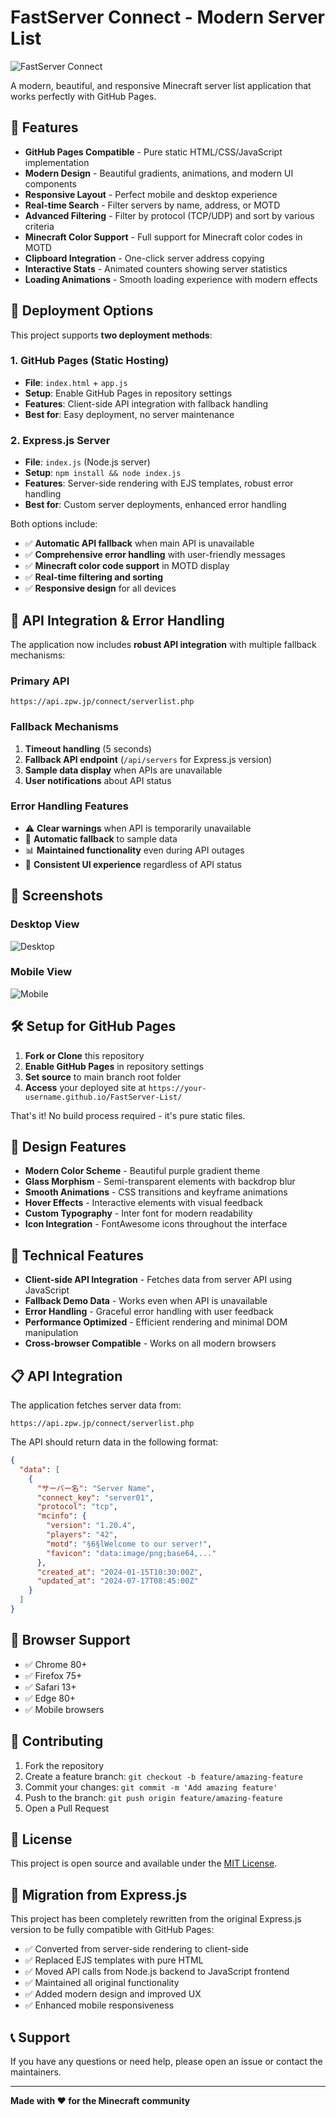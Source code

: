 # FastServer Connect - Modern Server List

![FastServer Connect](https://github.com/user-attachments/assets/4f8dbd77-cdef-4217-86f9-9825c109ba35)

A modern, beautiful, and responsive Minecraft server list application that works perfectly with GitHub Pages.

## 🌟 Features

- **GitHub Pages Compatible** - Pure static HTML/CSS/JavaScript implementation
- **Modern Design** - Beautiful gradients, animations, and modern UI components
- **Responsive Layout** - Perfect mobile and desktop experience
- **Real-time Search** - Filter servers by name, address, or MOTD
- **Advanced Filtering** - Filter by protocol (TCP/UDP) and sort by various criteria
- **Minecraft Color Support** - Full support for Minecraft color codes in MOTD
- **Clipboard Integration** - One-click server address copying
- **Interactive Stats** - Animated counters showing server statistics
- **Loading Animations** - Smooth loading experience with modern effects

## 🚀 Deployment Options

This project supports **two deployment methods**:

### 1. GitHub Pages (Static Hosting) 
- **File**: `index.html` + `app.js`
- **Setup**: Enable GitHub Pages in repository settings
- **Features**: Client-side API integration with fallback handling
- **Best for**: Easy deployment, no server maintenance

### 2. Express.js Server
- **File**: `index.js` (Node.js server)
- **Setup**: `npm install && node index.js`
- **Features**: Server-side rendering with EJS templates, robust error handling
- **Best for**: Custom server deployments, enhanced error handling

Both options include:
- ✅ **Automatic API fallback** when main API is unavailable
- ✅ **Comprehensive error handling** with user-friendly messages  
- ✅ **Minecraft color code support** in MOTD display
- ✅ **Real-time filtering and sorting**
- ✅ **Responsive design** for all devices

## 🔧 API Integration & Error Handling

The application now includes **robust API integration** with multiple fallback mechanisms:

### Primary API
```
https://api.zpw.jp/connect/serverlist.php
```

### Fallback Mechanisms
1. **Timeout handling** (5 seconds)
2. **Fallback API endpoint** (`/api/servers` for Express.js version)
3. **Sample data display** when APIs are unavailable
4. **User notifications** about API status

### Error Handling Features
- ⚠️ **Clear warnings** when API is temporarily unavailable
- 🔄 **Automatic fallback** to sample data
- 📊 **Maintained functionality** even during API outages
- 🎨 **Consistent UI experience** regardless of API status

## 📱 Screenshots

### Desktop View
![Desktop](https://github.com/user-attachments/assets/4f8dbd77-cdef-4217-86f9-9825c109ba35)

### Mobile View
![Mobile](https://github.com/user-attachments/assets/ddfa0332-8f8d-4261-b4a5-76c15f3211e8)

## 🛠️ Setup for GitHub Pages

1. **Fork or Clone** this repository
2. **Enable GitHub Pages** in repository settings
3. **Set source** to main branch root folder
4. **Access** your deployed site at `https://your-username.github.io/FastServer-List/`

That's it! No build process required - it's pure static files.

## 🎨 Design Features

- **Modern Color Scheme** - Beautiful purple gradient theme
- **Glass Morphism** - Semi-transparent elements with backdrop blur
- **Smooth Animations** - CSS transitions and keyframe animations
- **Hover Effects** - Interactive elements with visual feedback
- **Custom Typography** - Inter font for modern readability
- **Icon Integration** - FontAwesome icons throughout the interface

## 🔧 Technical Features

- **Client-side API Integration** - Fetches data from server API using JavaScript
- **Fallback Demo Data** - Works even when API is unavailable
- **Error Handling** - Graceful error handling with user feedback
- **Performance Optimized** - Efficient rendering and minimal DOM manipulation
- **Cross-browser Compatible** - Works on all modern browsers

## 📋 API Integration

The application fetches server data from:
```
https://api.zpw.jp/connect/serverlist.php
```

The API should return data in the following format:
```json
{
  "data": [
    {
      "サーバー名": "Server Name",
      "connect_key": "server01",
      "protocol": "tcp",
      "mcinfo": {
        "version": "1.20.4",
        "players": "42",
        "motd": "§6§lWelcome to our server!",
        "favicon": "data:image/png;base64,..."
      },
      "created_at": "2024-01-15T10:30:00Z",
      "updated_at": "2024-07-17T08:45:00Z"
    }
  ]
}
```

## 🎯 Browser Support

- ✅ Chrome 80+
- ✅ Firefox 75+
- ✅ Safari 13+
- ✅ Edge 80+
- ✅ Mobile browsers

## 🤝 Contributing

1. Fork the repository
2. Create a feature branch: `git checkout -b feature/amazing-feature`
3. Commit your changes: `git commit -m 'Add amazing feature'`
4. Push to the branch: `git push origin feature/amazing-feature`
5. Open a Pull Request

## 📄 License

This project is open source and available under the [MIT License](LICENSE).

## 🔄 Migration from Express.js

This project has been completely rewritten from the original Express.js version to be fully compatible with GitHub Pages:

- ✅ Converted from server-side rendering to client-side
- ✅ Replaced EJS templates with pure HTML
- ✅ Moved API calls from Node.js backend to JavaScript frontend
- ✅ Maintained all original functionality
- ✅ Added modern design and improved UX
- ✅ Enhanced mobile responsiveness

## 📞 Support

If you have any questions or need help, please open an issue or contact the maintainers.

---

**Made with ❤️ for the Minecraft community**
